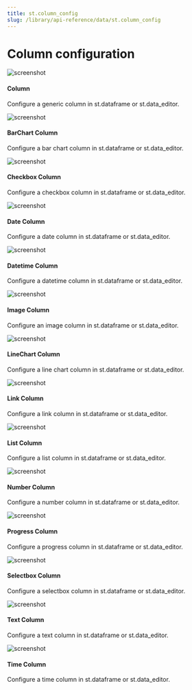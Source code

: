 ```yaml
---
title: st.column_config
slug: /library/api-reference/data/st.column_config
---
```


# Column configuration

<TileContainer>
<RefCard href="/library/api-reference/data/st.column_config/st.column_config.column">
<Image pure alt="screenshot" src="/images/api/json.jpg" />

#### Column

Configure a generic column in st.dataframe or st.data_editor.

</RefCard>
<RefCard href="/library/api-reference/data/st.column_config/st.column_config.barchartcolumn">
<Image pure alt="screenshot" src="/images/api/json.jpg" />

#### BarChart Column

Configure a bar chart column in st.dataframe or st.data_editor.

</RefCard>
<RefCard href="/library/api-reference/data/st.column_config/st.column_config.checkboxcolumn">
<Image pure alt="screenshot" src="/images/api/json.jpg" />

#### Checkbox Column

Configure a checkbox column in st.dataframe or st.data_editor.

</RefCard>
<RefCard href="/library/api-reference/data/st.column_config/st.column_config.datecolumn">
<Image pure alt="screenshot" src="/images/api/json.jpg" />

#### Date Column

Configure a date column in st.dataframe or st.data_editor.

</RefCard>
<RefCard href="/library/api-reference/data/st.column_config/st.column_config.datetimecolumn">
<Image pure alt="screenshot" src="/images/api/json.jpg" />

#### Datetime Column

Configure a datetime column in st.dataframe or st.data_editor.

</RefCard>
<RefCard href="/library/api-reference/data/st.column_config/st.column_config.imagecolumn">
<Image pure alt="screenshot" src="/images/api/json.jpg" />

#### Image Column

Configure an image column in st.dataframe or st.data_editor.

</RefCard>
<RefCard href="/library/api-reference/data/st.column_config/st.column_config.linechartcolumn">
<Image pure alt="screenshot" src="/images/api/json.jpg" />

#### LineChart Column

Configure a line chart column in st.dataframe or st.data_editor.

</RefCard>
<RefCard href="/library/api-reference/data/st.column_config/st.column_config.linkcolumn">
<Image pure alt="screenshot" src="/images/api/json.jpg" />

#### Link Column

Configure a link column in st.dataframe or st.data_editor.

</RefCard>
<RefCard href="/library/api-reference/data/st.column_config/st.column_config.listcolumn">
<Image pure alt="screenshot" src="/images/api/json.jpg" />

#### List Column

Configure a list column in st.dataframe or st.data_editor.

</RefCard>
<RefCard href="/library/api-reference/data/st.column_config/st.column_config.numbercolumn">
<Image pure alt="screenshot" src="/images/api/json.jpg" />

#### Number Column

Configure a number column in st.dataframe or st.data_editor.

</RefCard>
<RefCard href="/library/api-reference/data/st.column_config/st.column_config.progresscolumn">
<Image pure alt="screenshot" src="/images/api/json.jpg" />

#### Progress Column

Configure a progress column in st.dataframe or st.data_editor.

</RefCard>
<RefCard href="/library/api-reference/data/st.column_config/st.column_config.selectboxcolumn">
<Image pure alt="screenshot" src="/images/api/json.jpg" />

#### Selectbox Column

Configure a selectbox column in st.dataframe or st.data_editor.

</RefCard>
<RefCard href="/library/api-reference/data/st.column_config/st.column_config.textcolumn">
<Image pure alt="screenshot" src="/images/api/json.jpg" />

#### Text Column

Configure a text column in st.dataframe or st.data_editor.

</RefCard>
<RefCard href="/library/api-reference/data/st.column_config/st.column_config.timecolumn">
<Image pure alt="screenshot" src="/images/api/json.jpg" />

#### Time Column

Configure a time column in st.dataframe or st.data_editor.

</RefCard>
</TileContainer>
